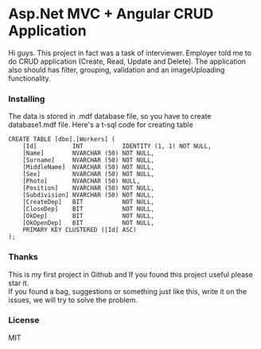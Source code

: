 # Asp.Net MVC + Angular CRUD Application

Hi guys. This project in fact was a task of interviewer. 
Employer told me to do CRUD application (Create, Read, Update and Delete).
The application also should has filter, grouping, validation and an imageUploading functionality.

### Installing

The data is stored in .mdf database file, so you have to create database1.mdf file. 
Here's a t-sql code for creating table

```
CREATE TABLE [dbo].[Workers] (
    [Id]          INT           IDENTITY (1, 1) NOT NULL,
    [Name]        NVARCHAR (50) NOT NULL,
    [Surname]     NVARCHAR (50) NOT NULL,
    [MiddleName]  NVARCHAR (50) NOT NULL,
    [Sex]         NVARCHAR (50) NOT NULL,
    [Photo]       NVARCHAR (50) NULL,
    [Position]    NVARCHAR (50) NOT NULL,
    [Subdivision] NVARCHAR (50) NOT NULL,
    [CreateDep]   BIT           NOT NULL,
    [CloseDep]    BIT           NOT NULL,
    [OkDep]       BIT           NOT NULL,
    [OkOpenDep]   BIT           NOT NULL,
    PRIMARY KEY CLUSTERED ([Id] ASC)
);
```

### Thanks

This is my first project in Github and If you found this project useful please star it.  
If you found a bag, suggestions or something just like this, 
write it on the issues, we will try to solve the problem.

### License

MIT